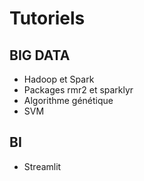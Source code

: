 # Tutoriels

## BIG DATA
- Hadoop et Spark
- Packages rmr2 et sparklyr
- Algorithme génétique
- SVM

## BI

- Streamlit
